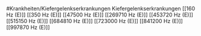 #Krankheiten/Kiefergelenkserkrankungen
Kiefergelenkserkrankungen
[[160 Hz (E)]]
[[350 Hz (E)]]
[[47500 Hz (E)]]
[[269710 Hz (E)]]
[[453720 Hz (E)]]
[[515150 Hz (E)]]
[[684810 Hz (E)]]
[[723000 Hz (E)]]
[[841200 Hz (E)]]
[[997870 Hz (E)]]
